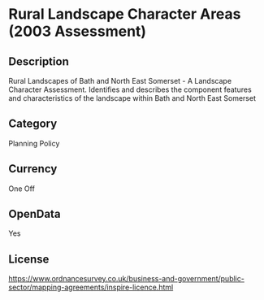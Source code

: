 # Rural Landscape Character Areas (2003 Assessment)

## Description
Rural Landscapes of Bath and North East Somerset - A Landscape Character Assessment. Identifies and describes the component features and characteristics of the landscape within Bath and North East Somerset

## Category
Planning Policy

## Currency
One Off

## OpenData
Yes

## License
https://www.ordnancesurvey.co.uk/business-and-government/public-sector/mapping-agreements/inspire-licence.html

